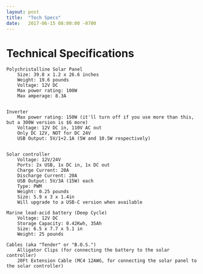 ```yaml
---
layout: post
title:  "Tech Specs"
date:   2017-06-15 08:00:00 -0700
---
```


  


Technical Specifications
===========




	Polychristalline Solar Panel
		Size: 39.8 x 1.2 x 26.6 inches
		Weight: 19.6 pounds
		Voltage: 12V DC
		Max power rating: 100W
		Max amperage: 8.3A 

	
	Inverter
		Max power rating: 150W (it'll turn off if you use more than this, but a 300W version is $6 more)
		Voltage: 12V DC in, 110V AC out
		Only DC 12V, NOT for DC 24V
		USB Output: 5V/1+2.1A (5W and 10.5W respectively)

		
	Solar controller 
		Voltage: 12V/24V
		Ports: 2x USB, 1x DC in, 1x DC out
		Charge Current: 20A
		Discharge Current: 20A
		USB Output: 5V/3A (15W) each
		Type: PWM
		Weight: 0.25 pounds
		Size: 5.9 x 3 x 1.4in
		Will upgrade to a USB-C version when available

	Marine lead-acid battery (Deep Cycle)
		Voltage: 12V DC
		Storage Capacity: 0.42Kwh, 35Ah
		Size: 6.5 x 7.7 x 5.1 in
		Weight: 25 pounds

	Cables (aka "Tender" or "B.O.S.")
		Alligator Clips (for connecting the battery to the solar controller)
		20Ft Extension Cable (MC4 12AWG, for connecting the solar panel to the solar controller)


